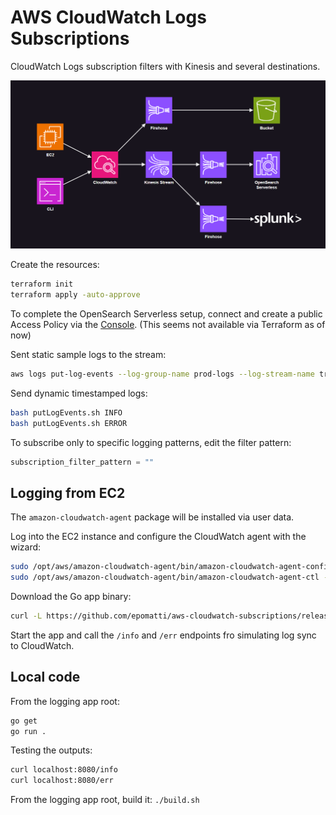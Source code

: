 # AWS CloudWatch Logs Subscriptions

CloudWatch Logs subscription filters with Kinesis and several destinations.

<img src=".assets/cw-kinesis.png" width=800 />

Create the resources:

```sh
terraform init
terraform apply -auto-approve
```

To complete the OpenSearch Serverless setup, connect and create a public Access Policy via the [Console](https://us-east-2.console.aws.amazon.com/aos/home?region=us-east-2#opensearch/collections/prod-logs). (This seems not available via Terraform as of now)

Sent static sample logs to the stream:

```sh
aws logs put-log-events --log-group-name prod-logs --log-stream-name trunk --log-events file://events.json
```

Send dynamic timestamped logs:

```sh
bash putLogEvents.sh INFO
bash putLogEvents.sh ERROR
```

To subscribe only to specific logging patterns, edit the filter pattern:

```terraform
subscription_filter_pattern = ""
```

## Logging from EC2

The `amazon-cloudwatch-agent` package will be installed via user data.

Log into the EC2 instance and configure the CloudWatch agent with the wizard:

```sh
sudo /opt/aws/amazon-cloudwatch-agent/bin/amazon-cloudwatch-agent-config-wizard
sudo /opt/aws/amazon-cloudwatch-agent/bin/amazon-cloudwatch-agent-ctl -a fetch-config -m ec2 -s -c file:/opt/aws/amazon-cloudwatch-agent/bin/config.json
```

Download the Go app binary:

```sh
curl -L https://github.com/epomatti/aws-cloudwatch-subscriptions/releases/download/v0.0.1/main.so -o main.so
```

Start the app and call the `/info` and `/err` endpoints fro simulating log sync to CloudWatch.

## Local code

From the logging app root:

```sh
go get
go run .
```

Testing the outputs:

```sh
curl localhost:8080/info
curl localhost:8080/err
```

From the logging app root, build it: `./build.sh`
